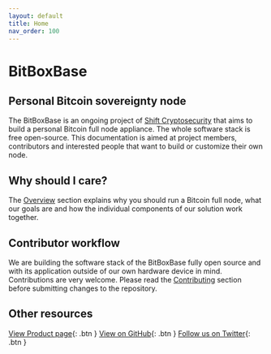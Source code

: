 ```yaml
---
layout: default
title: Home
nav_order: 100
---
```

# BitBoxBase

## Personal Bitcoin sovereignty node

The BitBoxBase is an ongoing project of [Shift Cryptosecurity](https://shiftcrypto.ch/) that aims to build a personal Bitcoin full node appliance.
The whole software stack is free open-source.
This documentation is aimed at project members, contributors and interested people that want to build or customize their own node.

## Why should I care?

The [Overview](overview) section explains why you should run a Bitcoin full node, what our goals are and how the individual components of our solution work together.

## Contributor workflow

We are building the software stack of the BitBoxBase fully open source and with its application outside of our own hardware device in mind. Contributions are very welcome. Please read the [Contributing](contributing.md) section before submitting changes to the repository.

## Other resources

[View Product page](https://shiftcrypto.ch/base){: .btn } [View on GitHub](https://github.com/digitalbitbox/bitbox-base){: .btn } [Follow us on Twitter](https://twitter.com/ShiftCryptoHQ){: .btn }
